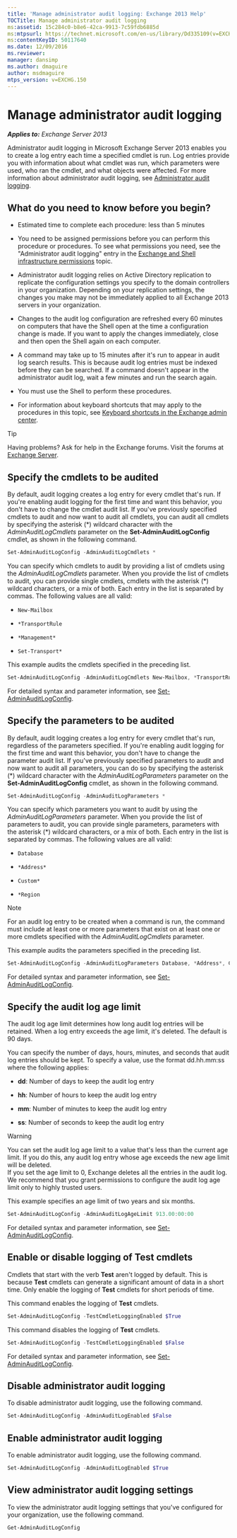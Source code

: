 ```yaml
---
title: 'Manage administrator audit logging: Exchange 2013 Help'
TOCTitle: Manage administrator audit logging
ms:assetid: 15c284c0-b8e6-42ca-9913-7c59fdb6885d
ms:mtpsurl: https://technet.microsoft.com/en-us/library/Dd335109(v=EXCHG.150)
ms:contentKeyID: 50117640
ms.date: 12/09/2016
ms.reviewer: 
manager: dansimp
ms.author: dmaguire
author: msdmaguire
mtps_version: v=EXCHG.150
---
```


# Manage administrator audit logging

_**Applies to:** Exchange Server 2013_

Administrator audit logging in Microsoft Exchange Server 2013 enables you to create a log entry each time a specified cmdlet is run. Log entries provide you with information about what cmdlet was run, which parameters were used, who ran the cmdlet, and what objects were affected. For more information about administrator audit logging, see [Administrator audit logging](administrator-audit-logging-exchange-2013-help.md).

## What do you need to know before you begin?

  - Estimated time to complete each procedure: less than 5 minutes

  - You need to be assigned permissions before you can perform this procedure or procedures. To see what permissions you need, see the "Administrator audit logging" entry in the [Exchange and Shell infrastructure permissions](exchange-and-shell-infrastructure-permissions-exchange-2013-help.md) topic.

  - Administrator audit logging relies on Active Directory replication to replicate the configuration settings you specify to the domain controllers in your organization. Depending on your replication settings, the changes you make may not be immediately applied to all Exchange 2013 servers in your organization.

  - Changes to the audit log configuration are refreshed every 60 minutes on computers that have the Shell open at the time a configuration change is made. If you want to apply the changes immediately, close and then open the Shell again on each computer.

  - A command may take up to 15 minutes after it's run to appear in audit log search results. This is because audit log entries must be indexed before they can be searched. If a command doesn't appear in the administrator audit log, wait a few minutes and run the search again.

  - You must use the Shell to perform these procedures.

  - For information about keyboard shortcuts that may apply to the procedures in this topic, see [Keyboard shortcuts in the Exchange admin center](keyboard-shortcuts-in-the-exchange-admin-center-2013-help.md).

> [!TIP]
> Having problems? Ask for help in the Exchange forums. Visit the forums at [Exchange Server](https://go.microsoft.com/fwlink/p/?linkid=60612).

## Specify the cmdlets to be audited

By default, audit logging creates a log entry for every cmdlet that's run. If you're enabling audit logging for the first time and want this behavior, you don't have to change the cmdlet audit list. If you've previously specified cmdlets to audit and now want to audit all cmdlets, you can audit all cmdlets by specifying the asterisk (\*) wildcard character with the *AdminAuditLogCmdlets* parameter on the **Set-AdminAuditLogConfig** cmdlet, as shown in the following command.

```powershell
Set-AdminAuditLogConfig -AdminAuditLogCmdlets *
```

You can specify which cmdlets to audit by providing a list of cmdlets using the *AdminAuditLogCmdlets* parameter. When you provide the list of cmdlets to audit, you can provide single cmdlets, cmdlets with the asterisk (\*) wildcard characters, or a mix of both. Each entry in the list is separated by commas. The following values are all valid:

  - `New-Mailbox`

  - `*TransportRule`

  - `*Management*`

  - `Set-Transport*`

This example audits the cmdlets specified in the preceding list.

```powershell
Set-AdminAuditLogConfig -AdminAuditLogCmdlets New-Mailbox, *TransportRule, *Management*, Set-Transport*
```

For detailed syntax and parameter information, see [Set-AdminAuditLogConfig](https://technet.microsoft.com/en-us/library/dd298169\(v=exchg.150\)).

## Specify the parameters to be audited

By default, audit logging creates a log entry for every cmdlet that's run, regardless of the parameters specified. If you're enabling audit logging for the first time and want this behavior, you don't have to change the parameter audit list. If you've previously specified parameters to audit and now want to audit all parameters, you can do so by specifying the asterisk (\*) wildcard character with the *AdminAuditLogParameters* parameter on the **Set-AdminAuditLogConfig** cmdlet, as shown in the following command.

  ```powershell
  Set-AdminAuditLogConfig -AdminAuditLogParameters *
  ```

You can specify which parameters you want to audit by using the *AdminAuditLogParameters* parameter. When you provide the list of parameters to audit, you can provide single parameters, parameters with the asterisk (\*) wildcard characters, or a mix of both. Each entry in the list is separated by commas. The following values are all valid:

  - `Database`

  - `*Address*`

  - `Custom*`

  - `*Region`

> [!NOTE]
> For an audit log entry to be created when a command is run, the command must include at least one or more parameters that exist on at least one or more cmdlets specified with the <EM>AdminAuditLogCmdlets</EM> parameter.

This example audits the parameters specified in the preceding list.

```powershell
Set-AdminAuditLogConfig -AdminAuditLogParameters Database, *Address*, Custom*, *Region
```

For detailed syntax and parameter information, see [Set-AdminAuditLogConfig](https://technet.microsoft.com/en-us/library/dd298169\(v=exchg.150\)).

## Specify the audit log age limit

The audit log age limit determines how long audit log entries will be retained. When a log entry exceeds the age limit, it's deleted. The default is 90 days.

You can specify the number of days, hours, minutes, and seconds that audit log entries should be kept. To specify a value, use the format dd.hh.mm:ss where the following applies:

  - **dd**: Number of days to keep the audit log entry

  - **hh**: Number of hours to keep the audit log entry

  - **mm**: Number of minutes to keep the audit log entry

  - **ss**: Number of seconds to keep the audit log entry

> [!WARNING]
> You can set the audit log age limit to a value that's less than the current age limit. If you do this, any audit log entry whose age exceeds the new age limit will be deleted.<BR>If you set the age limit to 0, Exchange deletes all the entries in the audit log.<BR>We recommend that you grant permissions to configure the audit log age limit only to highly trusted users.

This example specifies an age limit of two years and six months.

```powershell
Set-AdminAuditLogConfig -AdminAuditLogAgeLimit 913.00:00:00
```

For detailed syntax and parameter information, see [Set-AdminAuditLogConfig](https://technet.microsoft.com/en-us/library/dd298169\(v=exchg.150\)).

## Enable or disable logging of Test cmdlets

Cmdlets that start with the verb **Test** aren't logged by default. This is because **Test** cmdlets can generate a significant amount of data in a short time. Only enable the logging of **Test** cmdlets for short periods of time.

This command enables the logging of **Test** cmdlets.

```powershell
Set-AdminAuditLogConfig -TestCmdletLoggingEnabled $True
```

This command disables the logging of **Test** cmdlets.

```powershell
Set-AdminAuditLogConfig -TestCmdletLoggingEnabled $False
```

For detailed syntax and parameter information, see [Set-AdminAuditLogConfig](https://technet.microsoft.com/en-us/library/dd298169\(v=exchg.150\)).

## Disable administrator audit logging

To disable administrator audit logging, use the following command.

```powershell
Set-AdminAuditLogConfig -AdminAuditLogEnabled $False
```

## Enable administrator audit logging

To enable administrator audit logging, use the following command.

```powershell
Set-AdminAuditLogConfig -AdminAuditLogEnabled $True
```

## View administrator audit logging settings

To view the administrator audit logging settings that you've configured for your organization, use the following command.

```powershell
Get-AdminAuditLogConfig
```
